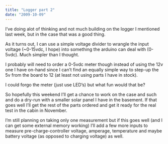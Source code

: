 ```yaml
---
title: "Logger part 2"
date: "2009-10-09"
---
```


<div class="content">
<p>I’ve doing alot of thinking and not much building on the logger I mentioned
last week, but in the case that was a good thing.</p>
<p>As it turns out, I can use a simple voltage divider to wrangle the input
voltage (~0-15vdc, I hope) into something the arduino can deal with (0-5vdc).
Much simpler than I thought.</p>
<p>I probably will need to order a 0-5vdc meter though instead of using the 12v
one I have on-hand since I can’t find an equally simple way to step-up the 5v
from the board to 12 (at least not using parts I have in stock).</p>
<p>I could forgo the meter (just use LED’s) but what fun would that be?</p>
<p>So hopefully this weekend I’ll get a chance to work on the case and such and
do a dry-run with a smaller solar panel I have in the basement. If that goes
well I’ll get the rest of the parts ordered and get it ready for the real test
in the cabin in November.</p>
<p>I’m still planning on taking only one measurement but if this goes well (and I
can get some external memory working) I’ll add a few more inputs to measure
pre-charge-controller voltage, amperage, temperature and maybe battery voltage
(as opposed to charging voltage) as well.</p>
</div>
